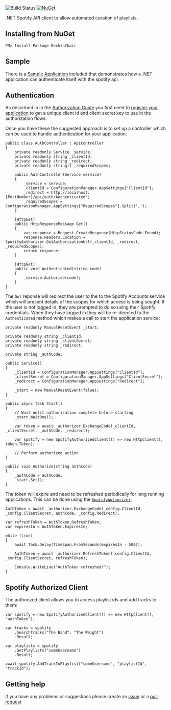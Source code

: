 ![Build Status](https://ci.appveyor.com/api/projects/status/github/RagtimeWilly/RockinChair?branch=master&svg=true) [![NuGet](https://img.shields.io/nuget/v/RockinChair.svg)](https://www.nuget.org/packages/RockinChair/)

.NET Spotify API client to allow automated curation of playlists. 

## Installing from NuGet

`PM> Install-Package RockinChair`

## Sample

There is a [Sample Application](https://github.com/RagtimeWilly/RockinChair/tree/master/src/RockinChair.SampleApp) included that demonstrates how a .NET application can authenticate itself with the spotify api.

## Authentication

As described in in the [Authorization Guide](https://developer.spotify.com/web-api/authorization-guide/) you first need to [register your application](https://developer.spotify.com/my-applications) to get a unique client id and client secret key to use in the authorization flows.

Once you have these the suggested approach is to set up a controller which can be used to handle authentication for your application:

```
public class AuthController : ApiController
{
    private readonly Service _service;
    private readonly string _clientId;
    private readonly string _redirect;
    private readonly string[] _requiredScopes;

    public AuthController(Service service)
    {
        _service = service;
        _clientId = ConfigurationManager.AppSettings["ClientId"];
        _redirect = http://localhost:[PortNumber]/api/auth/Authenticated";
        _requiredScopes = ConfigurationManager.AppSettings["RequiredScopes"].Split(',');
    }

    [HttpGet]
    public HttpResponseMessage Get()
    {
        var response = Request.CreateResponse(HttpStatusCode.Found);
        response.Headers.Location = SpotifyAuthorizer.GetAuthorizationUrl(_clientId, _redirect, _requiredScopes);
        return response;
    }

    [HttpGet]
    public void Authenticated(string code)
    {
        _service.Authorize(code);
    }
}
```

The `Get` reponse will redirect the user to the to the Spotify Accounts service which will present details of the scopes for which access is being sought. If the user is not logged in, they are prompted to do so using their Spotify credentials. When they have logged in they will be re-directed to the `Authenticated` method which makes a call to start the application service:
```
private readonly ManualResetEvent _start;

private readonly string _clientId;
private readonly string _clientSecret;
private readonly string _redirect;

private string _authCode; 

public Service()
{
    _clientId = ConfigurationManager.AppSettings["ClientId"];
    _clientSecret = ConfigurationManager.AppSettings["ClientSecret"];
    _redirect = ConfigurationManager.AppSettings["Redirect"];

    _start = new ManualResetEvent(false);
}

public async Task Start()
{
    // Wait until authorization complete before starting
    _start.WaitOne();

    var token = await _authorizer.ExchangeCode(_clientId, _clientSecret, _authCode, _redirect);

    var spotify = new SpotifyAuthorizedClient(() => new HttpClient(), token.Token);

    // Perform authorized action
}

public void Authorize(string authCode)
{
    _authCode = authCode;
    _start.Set();
}
```

The token will expire and need to be refreshed periodically for long running applications. This can be done using the [`SpotifyAuthorizer`](https://github.com/RagtimeWilly/RockinChair/blob/master/src/RockinChair/SpotifyAuthorizer.cs):
```
AuthToken = await _authorizer.ExchangeCode(_config.ClientId, _config.ClientSecret, authCode, _config.Redirect);

var refreshToken = AuthToken.RefreshToken;
var expiresIn = AuthToken.ExpiresIn;

while (true)
{
    await Task.Delay(TimeSpan.FromSeconds(expiresIn - 500));

    AuthToken = await _authorizer.RefreshToken(_config.ClientId, _config.ClientSecret, refreshToken);

    Console.WriteLine("AuthToken refreshed!");
}
```
## Spotify Authorized Client

The authorized client allows you to access playlist ids and add tracks to them:
```
var spotify = new SpotifyAuthorizedClient(() => new HttpClient(), "authToken");

var tracks = spotify
    .SearchTracks("The Band", "The Weight")
    .Result;
              
var playlists = spotify
    .GetPlaylists("someUsername")
    .Result;

await spotify.AddTrackToPlaylist("someUsername", "playlistId", "trackId");
```

## Getting help

If you have any problems or suggestions please create an [issue](https://github.com/RagtimeWilly/RockinChair/issues) or a [pull request](https://github.com/RagtimeWilly/RockinChair/pulls)
